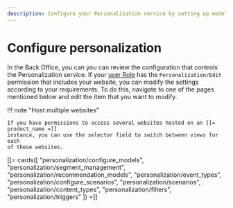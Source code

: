 ```yaml
---
description: Configure your Personalization service by setting up models and scenarios which define which Content items are recommended.
---
```


# Configure personalization

In the Back Office, you can you can review the configuration that controls 
the Personalization service.
If your [user Role](../permission_management/permissions_and_users.md) has 
the `Personalization/Edit` permission that includes your website, you can modify 
the settings according to your requirements.
To do this, navigate to one of the pages mentioned below and edit the item that you want to modify.

!!! note "Host multiple websites"

    If you have permissions to access several websites hosted on an [[= product_name =]] 
    instance, you can use the selector field to switch between views for each 
    of these websites.

[[= cards([
    "personalization/configure_models",
    "personalization/segment_management",
    "personalization/recommendation_models",
    "personalization/event_types",
    "personalization/configure_scenarios",
    "personalization/scenarios",
    "personalization/content_types",
    "personalization/filters",
    "personalization/triggers"
]) =]]
